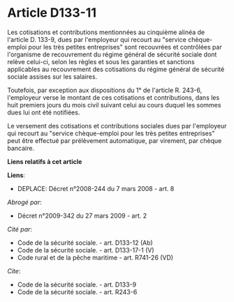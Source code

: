 # Article D133-11

Les cotisations et contributions mentionnées au cinquième alinéa de l'article D. 133-9, dues par l'employeur qui recourt au
"service chèque-emploi pour les très petites entreprises" sont recouvrées et contrôlées par l'organisme de recouvrement du
régime général de sécurité sociale dont relève celui-ci, selon les règles et sous les garanties et sanctions applicables au
recouvrement des cotisations du régime général de sécurité sociale assises sur les salaires.

Toutefois, par exception aux dispositions du 1° de l'article R. 243-6, l'employeur verse le montant de ces cotisations et
contributions, dans les huit premiers jours du mois civil suivant celui au cours duquel les sommes dues lui ont été
notifiées.

Le versement des cotisations et contributions sociales dues par l'employeur qui recourt au "service chèque-emploi pour les
très petites entreprises" peut être effectué par prélèvement automatique, par virement, par chèque bancaire.

**Liens relatifs à cet article**

**Liens**:

  - DEPLACE: Décret n°2008-244 du 7 mars 2008 - art. 8

_Abrogé par_:

  - Décret n°2009-342 du 27 mars 2009 - art. 2

_Cité par_:

  - Code de la sécurité sociale. - art. D133-12 (Ab)
  - Code de la sécurité sociale. - art. D133-17-1 (V)
  - Code rural et de la pêche maritime - art. R741-26 (VD)

_Cite_:

  - Code de la sécurité sociale. - art. D133-9
  - Code de la sécurité sociale. - art. R243-6
